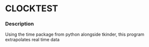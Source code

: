 # CLOCKTEST

### Description
Using the time package from python alongside tkinder, this program extrapolates real time data